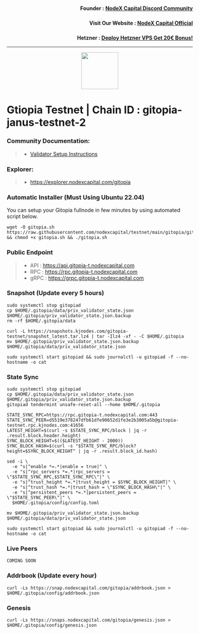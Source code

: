 <h3><p style="font-size:14px" align="right">Founder :
<a href="https://discord.gg/nodexcapital" target="_blank">NodeX Capital Discord Community</a></p></h3>
<h3><p style="font-size:14px" align="right">Visit Our Website :
<a href="https://discord.gg/nodexcapital" target="_blank">NodeX Capital Official</a></p></h3>
<h3><p style="font-size:14px" align="right">Hetzner :
<a href="https://hetzner.cloud/?ref=bMTVi7dcwSgA" target="_blank">Deploy Hetzner VPS Get 20€ Bonus!</a></h3>
<hr>

<p align="center">
  <img height="100" height="auto" src="https://nodejumper.io/assets/img/chain/gitopia.webp">
</p>

# Gtiopia Testnet | Chain ID : gitopia-janus-testnet-2

### Community Documentation:
>- [Validator Setup Instructions](https://nodejumper.io/gitopia-testnet/installation)

### Explorer:
>-  https://explorer.nodexcapital.com/gitopia

### Automatic Installer (Must Using Ubuntu 22.04)
You can setup your Gitopia fullnode in few minutes by using automated script below.
```
wget -O gitopia.sh https://raw.githubusercontent.com/nodexcapital/testnet/main/gitopia/gitopia.sh && chmod +x gitopia.sh && ./gitopia.sh
```
### Public Endpoint

>- API : https://api.gitopia-t.nodexcapital.com
>- RPC : https://rpc.gitopia-t.nodexcapital.com
>- gRPC : https://grpc.gitopia-t.nodexcapital.com

### Snapshot (Update every 5 hours)
```
sudo systemctl stop gitopiad
cp $HOME/.gitopia/data/priv_validator_state.json $HOME/.gitopia/priv_validator_state.json.backup
rm -rf $HOME/.gitopia/data

curl -L https://snapshots.kjnodes.com/gitopia-testnet/snapshot_latest.tar.lz4 | tar -Ilz4 -xf - -C $HOME/.gitopia
mv $HOME/.gitopia/priv_validator_state.json.backup $HOME/.gitopia/data/priv_validator_state.json

sudo systemctl start gitopiad && sudo journalctl -u gitopiad -f --no-hostname -o cat
```

### State Sync
```
sudo systemctl stop gitopiad
cp $HOME/.gitopia/data/priv_validator_state.json $HOME/.gitopia/priv_validator_state.json.backup
gitopiad tendermint unsafe-reset-all --home $HOME/.gitopia

STATE_SYNC_RPC=https://rpc.gitopia-t.nodexcapital.com:443
STATE_SYNC_PEER=d5519e378247dfb61dfe90652d1fe3e2b3005a5b@gitopia-testnet.rpc.kjnodes.com:41656
LATEST_HEIGHT=$(curl -s $STATE_SYNC_RPC/block | jq -r .result.block.header.height)
SYNC_BLOCK_HEIGHT=$(($LATEST_HEIGHT - 2000))
SYNC_BLOCK_HASH=$(curl -s "$STATE_SYNC_RPC/block?height=$SYNC_BLOCK_HEIGHT" | jq -r .result.block_id.hash)

sed -i \
  -e "s|^enable *=.*|enable = true|" \
  -e "s|^rpc_servers *=.*|rpc_servers = \"$STATE_SYNC_RPC,$STATE_SYNC_RPC\"|" \
  -e "s|^trust_height *=.*|trust_height = $SYNC_BLOCK_HEIGHT|" \
  -e "s|^trust_hash *=.*|trust_hash = \"$SYNC_BLOCK_HASH\"|" \
  -e "s|^persistent_peers *=.*|persistent_peers = \"$STATE_SYNC_PEER\"|" \
  $HOME/.gitopia/config/config.toml

mv $HOME/.gitopia/priv_validator_state.json.backup $HOME/.gitopia/data/priv_validator_state.json

sudo systemctl start gitopiad && sudo journalctl -u gitopiad -f --no-hostname -o cat
```

### Live Peers
```
COMING SOON
```
### Addrbook (Update every hour)
```
curl -Ls https://snap.nodexcapital.com/gitopia/addrbook.json > $HOME/.gitopia/config/addrbook.json
```
### Genesis
```
curl -Ls https://snaps.nodexcapital.com/gitopia/genesis.json > $HOME/.gitopia/config/genesis.json
```